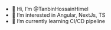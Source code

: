 - 👋 Hi, I’m @TanbinHossainHimel
- 👀 I’m interested in Angular, NextJs, TS
- 🌱 I’m currently learning CI/CD pipeline
